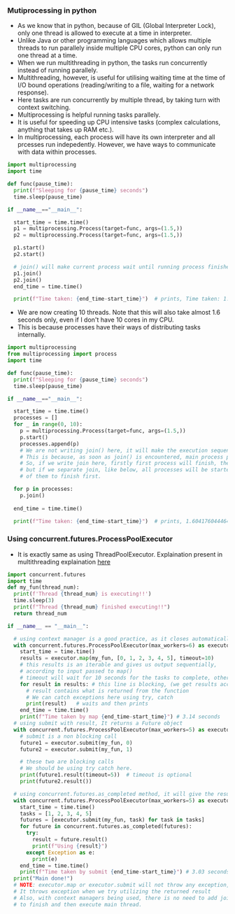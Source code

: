 ### Mutiprocessing in python
- As we know that in python, because of GIL (Global Interpreter Lock), only one thread is allowed to execute at a time in interpreter.
- Unlike Java or other programming languages which allows multiple threads to run parallely inside multiple CPU cores, python can only run one thread at a time.
- When we run multithreading in python, the tasks run concurrently instead of running parallely.
- Multithreading, however, is useful for utilising waiting time at the time of I/O bound operations (reading/writing to a file, waiting for a network response).
- Here tasks are run concurrently by multiple thread, by taking turn with context switching.
- Multiprocessing is helpful running tasks parallely.
- It is useful for speeding up CPU intensive tasks (complex calculations, anything that takes up RAM etc.).
- In multiprocessing, each process will have its own interpreter and all prcesses run indepedently. However, we have ways to communicate with data
within processes. 
```python
import multiprocessing
import time

def func(pause_time):
  print(f"Sleeping for {pause_time} seconds")
  time.sleep(pause_time)

if __name__=="__main__":

  start_time = time.time()
  p1 = multiprocessing.Process(target=func, args=(1.5,))
  p2 = multiprocessing.Process(target=func, args=(1.5,))

  p1.start()
  p2.start()

  # join() will make current process wait until running process finishes
  p1.join()   
  p2.join()
  end_time = time.time()

  print(f"Time taken: {end_time-start_time}")  # prints, Time taken: 1.513805866241455
```
- We are now creating 10 threads. Note that this will also take almost 1.6 seconds only, even if I don't have 10 cores in my CPU.
- This is because processes have their ways of distributing tasks internally.
```python
import multiprocessing
from multiprocessing import process
import time

def func(pause_time):
  print(f"Sleeping for {pause_time} seconds")
  time.sleep(pause_time)

if __name__=="__main__":

  start_time = time.time()
  processes = []
  for _ in range(0, 10):
    p = multiprocessing.Process(target=func, args=(1.5,))
    p.start()
    processes.append(p)
    # We are not writing join() here, it will make the execution sequential (taking around 15 seconds), as if we are executing 10 methods in the same process.
    # This is because, as soon as join() is encountered, main process pauses and waits for joined process to finish.
    # So, if we write join here, firstly first process will finish, then after its execution second will finish and after this 3rd and so on.
    # but if we separate join, like below, all processes will be started and then all of them will be joined, so the main will pause and will wait for all
    # of them to finish first.

  for p in processes:
    p.join()
    
  end_time = time.time()

  print(f"Time taken: {end_time-start_time}")  # prints, 1.6041760444641113
```
### Using concurrent.futures.ProcessPoolExecutor
- It is exactly same as using ThreadPoolExecutor. Explaination present in multithreading explaination [here](multithreading.md)
```python
import concurrent.futures
import time
def my_fun(thread_num):
  print(f'Thread {thread_num} is executing!!')
  time.sleep(3)
  print(f"Thread {thread_num} finished executing!!")
  return thread_num

if __name__ == "__main__":

  # using context manager is a good practice, as it closes automatically
  with concurrent.futures.ProcessPoolExecutor(max_workers=6) as executor:
    start_time = time.time()
    results = executor.map(my_fun, [0, 1, 2, 3, 4, 5], timeout=10)
    # this results is an iterable and gives us output sequentially,
    # according to input passed to map()
    # timeout will wait for 10 seconds for the tasks to complete, otherwise raises TimeoutError() (optional)
    for result in results: # this line is blocking, (we get results according to input passed).
      # result contains what is returned from the function
      # We can catch exceptions here using try, catch
      print(result)   # waits and then prints
    end_time = time.time()
    print(f"Time taken by map {end_time-start_time}") # 3.14 seconds
  # using submit with result, It returns a Future object
  with concurrent.futures.ProcessPoolExecutor(max_workers=5) as executor:
    # submit is a non blocking call
    future1 = executor.submit(my_fun, 0)
    future2 = executor.submit(my_fun, 1)

    # these two are blocking calls
    # We should be using try catch here.
    print(future1.result(timeout=5))  # timeout is optional 
    print(future2.result())

  # using concurrent.futures.as_completed method, it will give the result in the order they are finishing.
  with concurrent.futures.ProcessPoolExecutor(max_workers=5) as executor:
    start_time = time.time()
    tasks = [1, 2, 3, 4, 5]
    futures = [executor.submit(my_fun, task) for task in tasks]
    for future in concurrent.futures.as_completed(futures):
      try:
        result = future.result()
        print(f"Using {result}")
      except Exception as e:
        print(e)
    end_time = time.time()
    print(f"Time taken by submit {end_time-start_time}") # 3.03 seconds
  print("Main done!")
  # NOTE: executor.map or executor.submit will not throw any exception, even if the function throws an exception,
  # It throws exception when we try utilizing the returned result
  # Also, with context managers being used, there is no need to add join, It will first wait for all the threads
  # to finish and then execute main thread.
```
